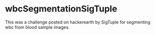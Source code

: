 # wbcSegmentationSigTuple
This was a challenge posted on hackerearth by SigTuple for segmenting wbc from blood sample images. 
